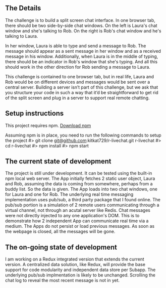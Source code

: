 ## The Details

The challenge is to build a split screen chat interface. In one browser tab, there should be two side-by-side chat windows. On the left is Laura's chat window and she's talking to Rob. On the right is Rob's chat window and he's talking to Laura.

In her window, Laura is able to type and send a message to Rob. The message should appear as a sent message in her window and as a received message in his window. Additionally, when Laura is in the middle of typing, there should be an indicator in Rob's window that she's typing. And all this should work in the other direction for Rob sending a message to Laura.

This challenge is contained to one browser tab, but in real life, Laura and Rob would be on different devices and messages would be sent over a central server. Building a server isn’t part of this challenge, but we ask that you structure your code in such a way that it’d be straightforward to get rid of the split screen and plug in a server to support real remote chatting.
 

## Setup instructions

This project requires npm. [Download npm](https://www.npmjs.com/get-npm)

Assuming npm is in place, you need to run the following commands to setup the project
#> git clone git@github.com:kitkat729/r-livechat.git r-livechat
#> cd r-livechat
#> npm install
#> npm start

## The current state of development
The project is still under development. It can be tested using the built-in npm local web server. The App initially fetches 2 static user object, Laura and Rob, assuming the data is coming from somewhere, perhaps from a buddy list. So the data is given. The App loads into two chat windows, one for Laura and one for Rob. The underlying real time messaging implementation uses pub/sub, a third party package that I found online. The pub/sub portion is a simulation of 2 remote users communicating through a virtual channel, not through an acutal server like Redis. Chat messages were not directly injected to any one application's DOM. This is to demonstrate how 2 independent App can communicate real time via a medium. The Apps do not persist or load previous messages. As soon as the webpage is closed, all the messages will be gone. 

## The on-going state of development
I am working on a Redux integrated version that extends the current version. A centralized data solution, like Redux, will provide the base support for code modularity and independent data store per Subapp. The underlying pub/sub implmentation is likely to be unchanged. Scrolling the chat log to reveal the most recent message is not in yet.